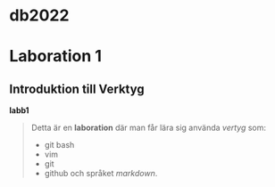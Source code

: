 
# db2022

# Laboration 1

## Introduktion till Verktyg  

**labb1**  

> Detta är en **laboration** där man får lära sig använda *vertyg* som:  
> - git bash
> - vim
> - git
> - github
> och språket *markdown*.


